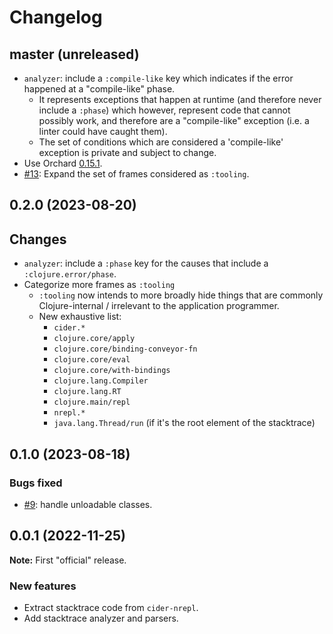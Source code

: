 # Changelog

## master (unreleased)

* `analyzer`: include a `:compile-like` key which indicates if the error happened at a "compile-like" phase.
  * It represents exceptions that happen at runtime (and therefore never include a `:phase`) which however, represent code that cannot possibly work, and therefore are a "compile-like" exception (i.e. a linter could have caught them).
  * The set of conditions which are considered a 'compile-like' exception is private and subject to change. 
* Use Orchard [0.15.1](https://github.com/clojure-emacs/orchard/blob/v0.15.1/CHANGELOG.md#0151-2023-09-21).
* [#13](https://github.com/clojure-emacs/haystack/issues/13): Expand the set of frames considered as `:tooling`. 

## 0.2.0 (2023-08-20)

## Changes

* `analyzer`: include a `:phase` key for the causes that include a `:clojure.error/phase`.
* Categorize more frames as `:tooling`
  * `:tooling` now intends to more broadly hide things that are commonly Clojure-internal / irrelevant to the application programmer.
  * New exhaustive list:
    * `cider.*`
    * `clojure.core/apply`
    * `clojure.core/binding-conveyor-fn`
    * `clojure.core/eval`
    * `clojure.core/with-bindings`
    * `clojure.lang.Compiler`
    * `clojure.lang.RT`
    * `clojure.main/repl`
    * `nrepl.*`
    * `java.lang.Thread/run` (if it's the root element of the stacktrace)

## 0.1.0 (2023-08-18)

### Bugs fixed

* [#9](https://github.com/clojure-emacs/haystack/issues/9): handle unloadable classes.

## 0.0.1 (2022-11-25)

**Note:** First "official" release.

### New features

* Extract stacktrace code from `cider-nrepl`.
* Add stacktrace analyzer and parsers.
